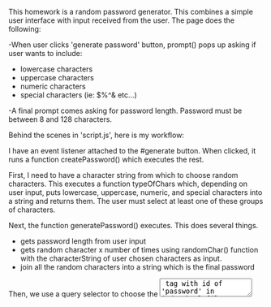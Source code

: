 This homework is a random password generator. This combines a simple user interface with input received from the user. The page does the following:

-When user clicks 'generate password' button, prompt() pops up asking if user wants to include:
* lowercase characters
* uppercase characters
* numeric characters
* special characters (ie: $%^& etc...)

-A final prompt comes asking for password length. Password must be between 8 and 128 characters.

Behind the scenes in 'script.js', here is my workflow:

I have an event listener attached to the #generate button. When clicked, it runs a function createPassword() which executes the rest.

First, I need to have a character string from which to choose random characters. This executes a function typeOfChars which, depending on user input, puts lowercase, uppercase, numeric, and special characters into a string and returns them. The user must select at least one of these groups of characters.

Next, the function generatePassword() executes. This does several things.
* gets password length from user input
* gets random character x number of times using randomChar() function with the characterString of user chosen characters as input.
* join all the random characters into a string which is the final password

Then, we use a query selector to choose the <textarea> tag with id of 'password' in index.html file.

Lastly, we store the value of the password into that selected element and it is displayed on the screen.
